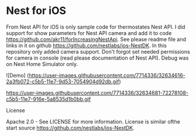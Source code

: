 # Nest for iOS

From Nest API for iOS is only sample code for thermostates Nest API.
I did support for show parameters for Nest API camera and add it to code https://github.com/akr11/forIncreasingNestApi.
See please readme file and links in it on github  https://github.com/nestlabs/ios-NestDK.
In this repository only added camera support.
Don't forgot set needed permissions for camera in console (read please documentation of Nest API).
Debug was on Nest Home Simulator only.

![Demo] (https://user-images.githubusercontent.com/7714336/32634616-2a3fb072-c5b5-11e7-9d53-7054904d92db.gif)

https://user-images.githubusercontent.com/7714336/32634681-72278108-c5b5-11e7-916e-5a8535d1b0bb.gif

License

Apache 2.0 - See LICENSE for more information.
License is similar ofthe  start source https://github.com/nestlabs/ios-NestDK.
